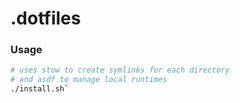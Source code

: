 # .dotfiles

### Usage

```bash
# uses stow to create symlinks for each directory
# and asdf to manage local runtimes
./install.sh`
```

